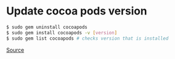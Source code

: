 # Update cocoa pods version

```bash
$ sudo gem uninstall cocoapods
$ sudo gem install cocoapods -v [version]
$ sudo gem list cocoapods # checks version that is installed
```

[Source](https://stackoverflow.com/questions/20487849/how-to-downgrade-or-install-an-older-version-of-cocoapods)
